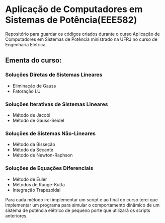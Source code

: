 # Aplicação de Computadores em Sistemas de Potência(EEE582)
Repositório para guardar os códigos criados durante o curso Aplicação de Computadores em Sistemas de Potência ministrado na UFRJ no curso de Engenharia Elétrica.
## Ementa do curso:
### Soluções Diretas de Sistemas Lineares
- Eliminação de Gauss
- Fatoração LU
### Soluções Iterativas de Sistemas Lineares 
- Método de Jacobi
- Método de Gauss-Seidel
### Soluções de Sistemas Não-Lineares
- Método da Bisseção
- Método da Secante
- Método de Newton-Raphson
### Soluções de Equações Diferenciais
- Método de Euler
- Métodos de Runge-Kutta
- Integração Trapezoidal

Para cada método irei implementar um script e ao final do curso terei que implementar um programa para simular o comportamento dinâmico de um sistema de potência elétrico de pequeno porte que utilizará os scripts anteriores. 
